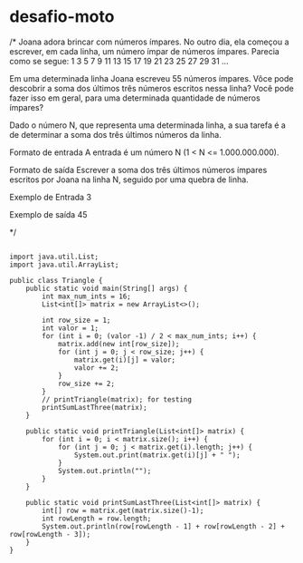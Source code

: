 # desafio-moto

/*
Joana adora brincar com números ímpares. No outro dia, ela começou a escrever, em cada linha, um número ímpar de números ímpares. Parecia como se segue:
1
3  5  7
9 11 13 15 17
19 21 23 25 27 29 31
...

Em uma determinada linha Joana escreveu 55 números ímpares. Vôce pode descobrir a soma dos últimos três números escritos nessa linha? Você pode fazer isso em geral, para uma determinada quantidade de números ímpares?

Dado o número N, que representa uma determinada linha, a sua tarefa é a de determinar a soma dos três últimos números da linha.

Formato de entrada 
A entrada é um número N (1 < N <= 1.000.000.000).

Formato de saída
Escrever a soma dos três últimos números ímpares escritos por Joana na linha N, seguido por uma quebra de linha.

Exemplo de Entrada
3

Exemplo de saída
45

*/


```

import java.util.List;
import java.util.ArrayList;

public class Triangle {
    public static void main(String[] args) {
        int max_num_ints = 16;
        List<int[]> matrix = new ArrayList<>();

        int row_size = 1;
        int valor = 1;
        for (int i = 0; (valor -1) / 2 < max_num_ints; i++) {
            matrix.add(new int[row_size]);
            for (int j = 0; j < row_size; j++) {
                matrix.get(i)[j] = valor;
                valor += 2;
            }
            row_size += 2;
        }
        // printTriangle(matrix); for testing
        printSumLastThree(matrix);
    }

    public static void printTriangle(List<int[]> matrix) {
        for (int i = 0; i < matrix.size(); i++) {
            for (int j = 0; j < matrix.get(i).length; j++) {
                System.out.print(matrix.get(i)[j] + " ");
            }
            System.out.println("");
        }
    }

    public static void printSumLastThree(List<int[]> matrix) {
        int[] row = matrix.get(matrix.size()-1);
        int rowLength = row.length;
        System.out.println(row[rowLength - 1] + row[rowLength - 2] + row[rowLength - 3]);
    }
}
```

